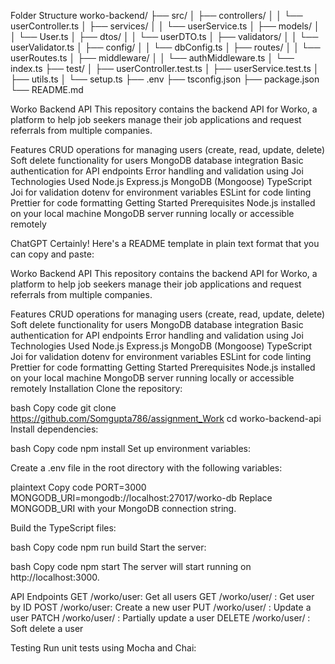 
Folder Structure
worko-backend/
├── src/
│   ├── controllers/
│   │   └── userController.ts
│   ├── services/
│   │   └── userService.ts
│   ├── models/
│   │   └── User.ts
│   ├── dtos/
│   │   └── userDTO.ts
│   ├── validators/
│   │   └── userValidator.ts
│   ├── config/
│   │   └── dbConfig.ts
│   ├── routes/
│   │   └── userRoutes.ts
│   ├── middleware/
│   │   └── authMiddleware.ts
│   └── index.ts
├── test/
│   ├── userController.test.ts
│   ├── userService.test.ts
│   ├── utils.ts
│   └── setup.ts
├── .env
├── tsconfig.json
├── package.json
└── README.md

Worko Backend API
This repository contains the backend API for Worko, a platform to help job seekers manage their job applications and request referrals from multiple companies.

Features
CRUD operations for managing users (create, read, update, delete)
Soft delete functionality for users
MongoDB database integration
Basic authentication for API endpoints
Error handling and validation using Joi
Technologies Used
Node.js
Express.js
MongoDB (Mongoose)
TypeScript
Joi for validation
dotenv for environment variables
ESLint for code linting
Prettier for code formatting
Getting Started
Prerequisites
Node.js installed on your local machine
MongoDB server running locally or accessible remotely


ChatGPT
Certainly! Here's a README template in plain text format that you can copy and paste:

Worko Backend API
This repository contains the backend API for Worko, a platform to help job seekers manage their job applications and request referrals from multiple companies.

Features
CRUD operations for managing users (create, read, update, delete)
Soft delete functionality for users
MongoDB database integration
Basic authentication for API endpoints
Error handling and validation using Joi
Technologies Used
Node.js
Express.js
MongoDB (Mongoose)
TypeScript
Joi for validation
dotenv for environment variables
ESLint for code linting
Prettier for code formatting
Getting Started
Prerequisites
Node.js installed on your local machine
MongoDB server running locally or accessible remotely
Installation
Clone the repository:

bash
Copy code
git clone <https://github.com/Somgupta786/assignment_Work>
cd worko-backend-api
Install dependencies:

bash
Copy code
npm install
Set up environment variables:

Create a .env file in the root directory with the following variables:

plaintext
Copy code
PORT=3000
MONGODB_URI=mongodb://localhost:27017/worko-db
Replace MONGODB_URI with your MongoDB connection string.

Build the TypeScript files:

bash
Copy code
npm run build
Start the server:

bash
Copy code
npm start
The server will start running on http://localhost:3000.

API Endpoints
GET /worko/user: Get all users
GET /worko/user/
: Get user by ID
POST /worko/user: Create a new user
PUT /worko/user/
: Update a user
PATCH /worko/user/
: Partially update a user
DELETE /worko/user/
: Soft delete a user

Testing
Run unit tests using Mocha and Chai:
